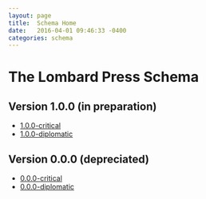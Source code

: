 ```yaml
---
layout: page
title:  Schema Home
date:   2016-04-01 09:46:33 -0400
categories: schema
---
```


# The Lombard Press Schema

## Version 1.0.0 (in preparation)

* [1.0.0-critical](/schema/docs/1.0/critical/)
* [1.0.0-diplomatic](/schema/docs/1.0/critical/)

## Version 0.0.0 (depreciated)

* [0.0.0-critical](/schema/0.0/docs/critical/)
* [0.0.0-diplomatic](/schema/0.0/docs/critical/)
